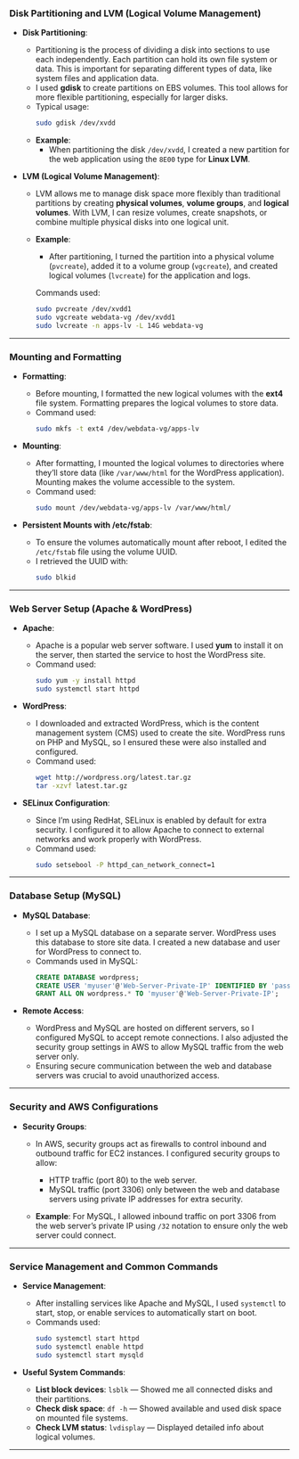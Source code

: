 ### **Disk Partitioning and LVM (Logical Volume Management)**

- **Disk Partitioning**:
  - Partitioning is the process of dividing a disk into sections to use each independently. Each partition can hold its own file system or data. This is important for separating different types of data, like system files and application data.
  - I used **gdisk** to create partitions on EBS volumes. This tool allows for more flexible partitioning, especially for larger disks.
  - Typical usage:
    ```bash
    sudo gdisk /dev/xvdd
    ```
  - **Example**:
    - When partitioning the disk `/dev/xvdd`, I created a new partition for the web application using the `8E00` type for **Linux LVM**.

- **LVM (Logical Volume Management)**:
  - LVM allows me to manage disk space more flexibly than traditional partitions by creating **physical volumes**, **volume groups**, and **logical volumes**. With LVM, I can resize volumes, create snapshots, or combine multiple physical disks into one logical unit.
  - **Example**:
    - After partitioning, I turned the partition into a physical volume (`pvcreate`), added it to a volume group (`vgcreate`), and created logical volumes (`lvcreate`) for the application and logs.

    Commands used:
    ```bash
    sudo pvcreate /dev/xvdd1
    sudo vgcreate webdata-vg /dev/xvdd1
    sudo lvcreate -n apps-lv -L 14G webdata-vg
    ```

---

### **Mounting and Formatting**

- **Formatting**:
  - Before mounting, I formatted the new logical volumes with the **ext4** file system. Formatting prepares the logical volumes to store data.
  - Command used:
    ```bash
    sudo mkfs -t ext4 /dev/webdata-vg/apps-lv
    ```

- **Mounting**:
  - After formatting, I mounted the logical volumes to directories where they’ll store data (like `/var/www/html` for the WordPress application). Mounting makes the volume accessible to the system.
  - Command used:
    ```bash
    sudo mount /dev/webdata-vg/apps-lv /var/www/html/
    ```

- **Persistent Mounts with /etc/fstab**:
  - To ensure the volumes automatically mount after reboot, I edited the `/etc/fstab` file using the volume UUID.
  - I retrieved the UUID with:
    ```bash
    sudo blkid
    ```

---

### **Web Server Setup (Apache & WordPress)**

- **Apache**:
  - Apache is a popular web server software. I used **yum** to install it on the server, then started the service to host the WordPress site.
  - Command used:
    ```bash
    sudo yum -y install httpd
    sudo systemctl start httpd
    ```

- **WordPress**:
  - I downloaded and extracted WordPress, which is the content management system (CMS) used to create the site. WordPress runs on PHP and MySQL, so I ensured these were also installed and configured.
  - Command used:
    ```bash
    wget http://wordpress.org/latest.tar.gz
    tar -xzvf latest.tar.gz
    ```

- **SELinux Configuration**:
  - Since I’m using RedHat, SELinux is enabled by default for extra security. I configured it to allow Apache to connect to external networks and work properly with WordPress.
  - Command used:
    ```bash
    sudo setsebool -P httpd_can_network_connect=1
    ```

---

### **Database Setup (MySQL)**

- **MySQL Database**:
  - I set up a MySQL database on a separate server. WordPress uses this database to store site data. I created a new database and user for WordPress to connect to.
  - Commands used in MySQL:
    ```sql
    CREATE DATABASE wordpress;
    CREATE USER 'myuser'@'Web-Server-Private-IP' IDENTIFIED BY 'password';
    GRANT ALL ON wordpress.* TO 'myuser'@'Web-Server-Private-IP';
    ```

- **Remote Access**:
  - WordPress and MySQL are hosted on different servers, so I configured MySQL to accept remote connections. I also adjusted the security group settings in AWS to allow MySQL traffic from the web server only.
  - Ensuring secure communication between the web and database servers was crucial to avoid unauthorized access.

---

### **Security and AWS Configurations**

- **Security Groups**:
  - In AWS, security groups act as firewalls to control inbound and outbound traffic for EC2 instances. I configured security groups to allow:
    - HTTP traffic (port 80) to the web server.
    - MySQL traffic (port 3306) only between the web and database servers using private IP addresses for extra security.

  - **Example**: For MySQL, I allowed inbound traffic on port 3306 from the web server’s private IP using `/32` notation to ensure only the web server could connect.

---

### **Service Management and Common Commands**

- **Service Management**:
  - After installing services like Apache and MySQL, I used `systemctl` to start, stop, or enable services to automatically start on boot.
  - Commands used:
    ```bash
    sudo systemctl start httpd
    sudo systemctl enable httpd
    sudo systemctl start mysqld
    ```

- **Useful System Commands**:
  - **List block devices**: `lsblk` — Showed me all connected disks and their partitions.
  - **Check disk space**: `df -h` — Showed available and used disk space on mounted file systems.
  - **Check LVM status**: `lvdisplay` — Displayed detailed info about logical volumes.

---
